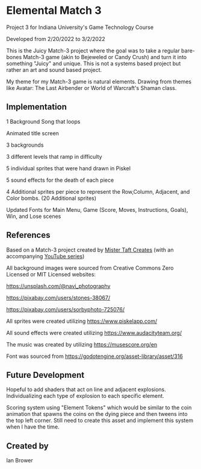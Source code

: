 # Elemental Match 3
Project 3 for Indiana University's Game Technology Course

Developed from 2/20/2022 to 3/2/2022

This is the Juicy Match-3 project where the goal was to take a regular bare-bones Match-3 game (akin to Bejeweled or Candy Crush) and turn it into something "Juicy" and unique. This is not a systems based project but rather an art and sound based project. 

My theme for my Match-3 game is natural elements. Drawing from themes like Avatar: The Last Airbender or World of Warcraft's Shaman class.

## Implementation
1 Background Song that loops

Animated title screen

3 backgrounds 

3 different levels that ramp in difficulty

5 individual sprites that were hand drawn in Piskel

5 sound effects for the death of each piece

4 Additional sprites per piece to represent the Row,Column, Adjacent, and Color bombs. (20 Additional sprites)

Updated Fonts for Main Menu, Game (Score, Moves, Instructions, Goals), Win, and Lose scenes



## References
Based on a Match-3 project created by [Mister Taft Creates](https://github.com/mistertaftcreates/Godot_match_3) (with an accompanying [YouTube series](https://www.youtube.com/playlist?list=PL4vbr3u7UKWqwQlvwvgNcgDL1p_3hcNn2))

All background images were sourced from Creative Commons Zero Licensed or MIT Licensed websites: 

https://unsplash.com/@navi_photography

https://pixabay.com/users/stones-38067/

https://pixabay.com/users/sorbyphoto-725076/

All sprites were created utilizing https://www.piskelapp.com/

All sound effects were created utilizing https://www.audacityteam.org/

The music was created by utilizing https://musescore.org/en

Font was sourced from https://godotengine.org/asset-library/asset/316



## Future Development

Hopeful to add shaders that act on line and adjacent explosions. Individualizing each type of explosion to each specific element.

Scoring system using "Element Tokens" which would be similar to the coin animation that spawns the coins on the dying piece and then tweens into the top left corner. Still need to create this asset and implement this system when I have the time.

## Created by
Ian Brower

